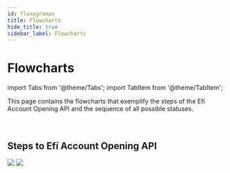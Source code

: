```yaml
---
id: fluxogramas
title: Flowcharts
hide_title: true
sidebar_label: Flowcharts
---
```


<h1 className="titulo">Flowcharts</h1>
<div className="conteudo">

import Tabs from '@theme/Tabs';
import TabItem from '@theme/TabItem';



<div className="subtitulo">
This page contains the flowcharts that exemplify the steps of the Efí Account Opening API and the sequence of all possible statuses.
</div>

<br/>
<br/>


## Steps to Efí Account Opening API 

<div className="fluxograma small">
    <img src="/img/api_abertura_contas_en.svg" className="light_img" />
    <img src="/img/api_abertura_contas_en_dark.svg" className="dark_img"/>
</div>

<br/>


</div>
